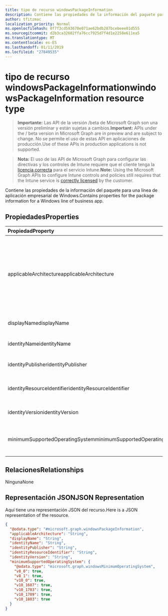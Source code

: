 ```yaml
---
title: tipo de recurso windowsPackageInformation
description: Contiene las propiedades de la información del paquete para una línea de aplicación empresarial de Windows.
author: tfitzmac
localization_priority: Normal
ms.openlocfilehash: 0f7f3cd593670e071ae62bdb287bcebeee01d555
ms.sourcegitcommit: d2b3ca32602ffa76cc7925d7f4d1e2258e611ea5
ms.translationtype: MT
ms.contentlocale: es-ES
ms.lasthandoff: 01/11/2019
ms.locfileid: "27849535"
---
```

# <a name="windowspackageinformation-resource-type"></a><span data-ttu-id="a1314-103">tipo de recurso windowsPackageInformation</span><span class="sxs-lookup"><span data-stu-id="a1314-103">windowsPackageInformation resource type</span></span>

> <span data-ttu-id="a1314-104">**Importante:** Las API de la versión /beta de Microsoft Graph son una versión preliminar y están sujetas a cambios.</span><span class="sxs-lookup"><span data-stu-id="a1314-104">**Important:** APIs under the / beta version in Microsoft Graph are in preview and are subject to change.</span></span> <span data-ttu-id="a1314-105">No se permite el uso de estas API en aplicaciones de producción.</span><span class="sxs-lookup"><span data-stu-id="a1314-105">Use of these APIs in production applications is not supported.</span></span>

> <span data-ttu-id="a1314-106">**Nota:** El uso de las API de Microsoft Graph para configurar las directivas y los controles de Intune requiere que el cliente tenga la [licencia correcta](https://go.microsoft.com/fwlink/?linkid=839381) para el servicio Intune.</span><span class="sxs-lookup"><span data-stu-id="a1314-106">**Note:** Using the Microsoft Graph APIs to configure Intune controls and policies still requires that the Intune service is [correctly licensed](https://go.microsoft.com/fwlink/?linkid=839381) by the customer.</span></span>

<span data-ttu-id="a1314-107">Contiene las propiedades de la información del paquete para una línea de aplicación empresarial de Windows.</span><span class="sxs-lookup"><span data-stu-id="a1314-107">Contains properties for the package information for a Windows line of business app.</span></span>
## <a name="properties"></a><span data-ttu-id="a1314-108">Propiedades</span><span class="sxs-lookup"><span data-stu-id="a1314-108">Properties</span></span>
|<span data-ttu-id="a1314-109">Propiedad</span><span class="sxs-lookup"><span data-stu-id="a1314-109">Property</span></span>|<span data-ttu-id="a1314-110">Tipo</span><span class="sxs-lookup"><span data-stu-id="a1314-110">Type</span></span>|<span data-ttu-id="a1314-111">Description</span><span class="sxs-lookup"><span data-stu-id="a1314-111">Description</span></span>|
|:---|:---|:---|
|<span data-ttu-id="a1314-112">applicableArchitecture</span><span class="sxs-lookup"><span data-stu-id="a1314-112">applicableArchitecture</span></span>|[<span data-ttu-id="a1314-113">windowsArchitecture</span><span class="sxs-lookup"><span data-stu-id="a1314-113">windowsArchitecture</span></span>](../resources/intune-apps-windowsarchitecture.md)|<span data-ttu-id="a1314-114">La arquitectura de Windows para la que se puede ejecutar esta aplicación en.</span><span class="sxs-lookup"><span data-stu-id="a1314-114">The Windows architecture for which this app can run on.</span></span> <span data-ttu-id="a1314-115">Los valores posibles son: `none`, `x86`, `x64`, `arm` y `neutral`.</span><span class="sxs-lookup"><span data-stu-id="a1314-115">Possible values are: `none`, `x86`, `x64`, `arm`, `neutral`.</span></span>|
|<span data-ttu-id="a1314-116">displayName</span><span class="sxs-lookup"><span data-stu-id="a1314-116">displayName</span></span>|<span data-ttu-id="a1314-117">Cadena</span><span class="sxs-lookup"><span data-stu-id="a1314-117">String</span></span>|<span data-ttu-id="a1314-118">El nombre para mostrar.</span><span class="sxs-lookup"><span data-stu-id="a1314-118">The Display Name.</span></span>|
|<span data-ttu-id="a1314-119">identityName</span><span class="sxs-lookup"><span data-stu-id="a1314-119">identityName</span></span>|<span data-ttu-id="a1314-120">Cadena</span><span class="sxs-lookup"><span data-stu-id="a1314-120">String</span></span>|<span data-ttu-id="a1314-121">Nombre de la identidad.</span><span class="sxs-lookup"><span data-stu-id="a1314-121">The Identity Name.</span></span>|
|<span data-ttu-id="a1314-122">identityPublisher</span><span class="sxs-lookup"><span data-stu-id="a1314-122">identityPublisher</span></span>|<span data-ttu-id="a1314-123">Cadena</span><span class="sxs-lookup"><span data-stu-id="a1314-123">String</span></span>|<span data-ttu-id="a1314-124">El publicador de identidad.</span><span class="sxs-lookup"><span data-stu-id="a1314-124">The Identity Publisher.</span></span>|
|<span data-ttu-id="a1314-125">identityResourceIdentifier</span><span class="sxs-lookup"><span data-stu-id="a1314-125">identityResourceIdentifier</span></span>|<span data-ttu-id="a1314-126">Cadena</span><span class="sxs-lookup"><span data-stu-id="a1314-126">String</span></span>|<span data-ttu-id="a1314-127">Identificador del recurso de identidad.</span><span class="sxs-lookup"><span data-stu-id="a1314-127">The Identity Resource Identifier.</span></span>|
|<span data-ttu-id="a1314-128">identityVersion</span><span class="sxs-lookup"><span data-stu-id="a1314-128">identityVersion</span></span>|<span data-ttu-id="a1314-129">Cadena</span><span class="sxs-lookup"><span data-stu-id="a1314-129">String</span></span>|<span data-ttu-id="a1314-130">La versión de la identidad.</span><span class="sxs-lookup"><span data-stu-id="a1314-130">The Identity Version.</span></span>|
|<span data-ttu-id="a1314-131">minimumSupportedOperatingSystem</span><span class="sxs-lookup"><span data-stu-id="a1314-131">minimumSupportedOperatingSystem</span></span>|[<span data-ttu-id="a1314-132">windowsMinimumOperatingSystem</span><span class="sxs-lookup"><span data-stu-id="a1314-132">windowsMinimumOperatingSystem</span></span>](../resources/intune-apps-windowsminimumoperatingsystem.md)|<span data-ttu-id="a1314-133">El valor para el sistema operativo mínimo aplicable.</span><span class="sxs-lookup"><span data-stu-id="a1314-133">The value for the minimum applicable operating system.</span></span>|

## <a name="relationships"></a><span data-ttu-id="a1314-134">Relaciones</span><span class="sxs-lookup"><span data-stu-id="a1314-134">Relationships</span></span>
<span data-ttu-id="a1314-135">Ninguna</span><span class="sxs-lookup"><span data-stu-id="a1314-135">None</span></span>
## <a name="json-representation"></a><span data-ttu-id="a1314-136">Representación JSON</span><span class="sxs-lookup"><span data-stu-id="a1314-136">JSON Representation</span></span>
<span data-ttu-id="a1314-137">Aquí tiene una representación JSON del recurso.</span><span class="sxs-lookup"><span data-stu-id="a1314-137">Here is a JSON representation of the resource.</span></span>
<!-- {
  "blockType": "resource",
  "@odata.type": "microsoft.graph.windowsPackageInformation"
}
-->
``` json
{
  "@odata.type": "#microsoft.graph.windowsPackageInformation",
  "applicableArchitecture": "String",
  "displayName": "String",
  "identityName": "String",
  "identityPublisher": "String",
  "identityResourceIdentifier": "String",
  "identityVersion": "String",
  "minimumSupportedOperatingSystem": {
    "@odata.type": "microsoft.graph.windowsMinimumOperatingSystem",
    "v8_0": true,
    "v8_1": true,
    "v10_0": true,
    "v10_1607": true,
    "v10_1703": true,
    "v10_1709": true,
    "v10_1803": true
  }
}
```





